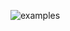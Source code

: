 ![examples](https://raw.githubusercontent.com/yeataro/TD_KIWI/master/TD-simpleDatamosh/img/img.jpg)
